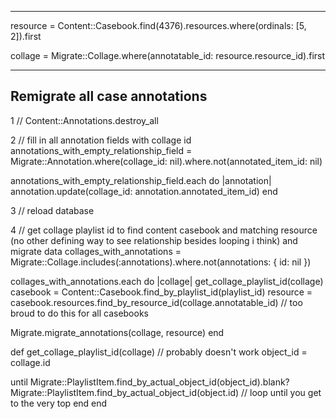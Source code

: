 --------------------

resource = Content::Casebook.find(4376).resources.where(ordinals: [5, 2]).first

collage = Migrate::Collage.where(annotatable_id: resource.resource_id).first

---------------------
Remigrate all case annotations
---------------------
1 // Content::Annotations.destroy_all

2 // fill in all annotation fields with collage id 
annotations_with_empty_relationship_field = Migrate::Annotation.where(collage_id: nil).where.not(annotated_item_id: nil)

annotations_with_empty_relationship_field.each do |annotation|
  annotation.update(collage_id: annotation.annotated_item_id)
end

3 // reload database 

4 // get collage playlist id to find content casebook and matching resource (no other defining way to see relationship besides looping i think) and migrate data 
collages_with_annotations = Migrate::Collage.includes(:annotations).where.not(annotations: { id: nil })

collages_with_annotations.each do |collage|
  get_collage_playlist_id(collage)
  casebook = Content::Casebook.find_by_playlist_id(playlist_id)
  resource = casebook.resources.find_by_resource_id(collage.annotatable_id) // too broud to do this for all casebooks 

  Migrate.migrate_annotations(collage, resource)
end

def get_collage_playlist_id(collage) // probably doesn't work
  object_id = collage.id

  until Migrate::PlaylistItem.find_by_actual_object_id(object_id).blank?
    Migrate::PlaylistItem.find_by_actual_object_id(object.id) // loop until you get to the very top
  end
end




